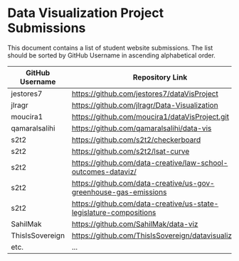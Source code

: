 # Data Visualization Project Submissions

This document contains a list of student website submissions. The list should be sorted by GitHub Username in ascending alphabetical order.

GitHub Username | Repository Link | Project Link
--- | --- | ---
jestores7 | https://github.com/jestores7/dataVisProject | https://jestores7.github.io/dataVisProject/
jlragr | https://github.com/jlragr/Data-Visualization | https://jlragr.github.io/Data-Visualization/
moucira1 | https://github.com/moucira1/dataVisProject.git | https://moucira1.github.io/dataVisProject/ 
qamaralsalihi | https://github.com/qamaralsalihi/data-vis | https://qamaralsalihi.github.io/data-vis/
s2t2 | https://github.com/s2t2/checkerboard | http://s2t2.github.io/checkerboard/
s2t2 | https://github.com/s2t2/lsat-curve | http://s2t2.github.io/lsat-curve/
s2t2 | https://github.com/data-creative/law-school-outcomes-dataviz/ | http://data-creative.info/law-school-outcomes-dataviz/
s2t2 | https://github.com/data-creative/us-gov-greenhouse-gas-emissions | http://data-creative.info/us-gov-greenhouse-gas-emissions/
s2t2 | https://github.com/data-creative/us-state-legislature-compositions | http://data-creative.info/us-state-legislature-compositions/
SahilMak | https://github.com/SahilMak/data-viz | http://www.sahilmak.tech/data-viz/
ThisIsSovereign | https://github.com/ThisIsSovereign/datavisualization | https://thisissovereign.github.io/datavisualization/
etc. | ... | ...
